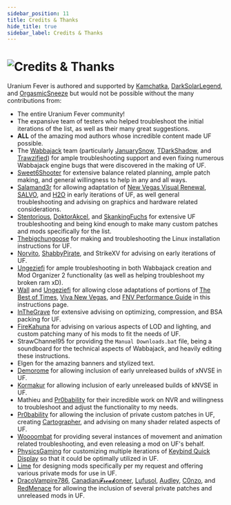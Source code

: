 ```yaml
---
sidebar_position: 11
title: Credits & Thanks
hide_title: true
sidebar_label: Credits & Thanks
---
```


# ![Credits &  Thanks](https://github.com/user-attachments/assets/860a6f93-1ecd-4300-bcdc-516349fdd9cb)

Uranium Fever is authored and supported by [Kamchatka](https://next.nexusmods.com/profile/kamchatkaa), [DarkSolarLegend](https://next.nexusmods.com/profile/darksolarlegend), and [OrgasmicSneeze](https://next.nexusmods.com/profile/OrgasmicSneeze) but would not be possible without the many contributions from:
- The entire Uranium Fever community!
- The expansive team of testers who helped troubleshoot the initial iterations of the list, as well as their many great suggestions.
- **ALL** of the amazing mod authors whose incredible content made UF possible.
- The [Wabbajack](https://www.wabbajack.org/) team (particularly [JanuarySnow](https://github.com/JanuarySnow), [TDarkShadow](https://github.com/TDarkShadow), and [Trawzified](https://github.com/tr4wzified)) for ample troubleshooting support and even fixing numerous Wabbajack engine bugs that were discovered in the making of UF.
- [Sweet6Shooter](https://next.nexusmods.com/profile/Sweet6Shooter) for extensive balance related planning, ample patch making, and general willingness to help in any and all ways.
- [Salamand3r](https://salamand3r.fail/) for allowing adaptation of [New Vegas Visual Renewal](https://salamand3r.fail/new-vegas-visual-renewal), [SALVO](https://salamand3r.fail/salvo), and [H2O](https://www.nexusmods.com/newvegas/mods/89085) in early iterations of UF, as well general troubleshooting and advising on graphics and hardware related considerations.
- [Stentorious](https://next.nexusmods.com/profile/Stentorious), [DoktorAkcel](https://next.nexusmods.com/profile/DoktorAkcel), and [SkankingFuchs](https://next.nexusmods.com/profile/kittayman) for extensive UF troubleshooting and being kind enough to make many custom patches and mods specifically for the list.
- [Thebigchungoose](https://next.nexusmods.com/profile/funny2018memebigchungus) for making and troubleshooting the Linux installation instructions for UF.
- [Norvito](https://next.nexusmods.com/profile/Norvito), [ShabbyPirate](https://next.nexusmods.com/profile/ShabbyPirate), and StrikeXV for advising on early iterations of UF.
- [Ungeziefi](https://next.nexusmods.com/profile/Ungeziefi) for ample troubleshooting in both Wabbajack creation and Mod Organizer 2 functionality (as well as helping troubleshoot my broken ram xD).
- [Wall](https://next.nexusmods.com/profile/WallSoGB) and [Ungeziefi](https://next.nexusmods.com/profile/Ungeziefi) for allowing close adaptations of portions of [The Best of Times](https://thebestoftimes.moddinglinked.com/), [Viva New Vegas](https://vivanewvegas.moddinglinked.com/), and [FNV Performance Guide](https://performance.moddinglinked.com/falloutnv.html) in this instructions page.
- [InTheGrave](https://next.nexusmods.com/profile/Inthegrave) for extensive advising on optimizing, compression, and BSA packing for UF.
- [FireKahuna](https://next.nexusmods.com/profile/FireKahuna) for advising on various aspects of LOD and lighting, and custom patching many of his mods to fit the needs of UF.
- StrawChannel95 for providing the `Manual Downloads.bat` file, being a soundboard for the technical aspects of Wabbajack, and heavily editing these instructions.
- Elgen for the amazing banners and stylized text.
- [Demorome](https://next.nexusmods.com/profile/Demorome) for allowing inclusion of early unreleased builds of xNVSE in UF.
- [Kormakur](https://next.nexusmods.com/profile/korri123) for allowing inclusion of early unreleased builds of kNVSE in UF.
- Mathieu and [Pr0bability](https://next.nexusmods.com/profile/Pr0bability) for their incredible work on NVR and willingness to troubleshoot and adjust the functionality to my needs.
- [Pr0bability](https://next.nexusmods.com/profile/Pr0bability) for allowing the inclusion of private custom patches in UF, creating [Cartographer](https://www.nexusmods.com/newvegas/mods/88451), and advising on many shader related aspects of UF.
- [Woooombat](https://next.nexusmods.com/profile/Woooombat) for providing several instances of movement and animation related troubleshooting, and even releasing a mod on UF's behalf.
- [PhysicsGaming](https://next.nexusmods.com/profile/physicsgaming) for customizing multiple iterations of [Keybind Quick Display](https://www.nexusmods.com/newvegas/mods/85702) so that it could be optimally utilized in UF.
- [Lime](https://next.nexusmods.com/profile/LimeMods) for designing mods specifically per my request and offering various private mods for use in UF.
- [DracoVampire786](https://next.nexusmods.com/profile/DracoVampire786), [Canadian𝓕𝓻𝓮𝓪𝓴oneer](https://next.nexusmods.com/profile/CanadianBaconeer), [Lufusol](https://next.nexusmods.com/profile/lufusol), [Audley](https://next.nexusmods.com/profile/Audley), [C0nzo](https://next.nexusmods.com/profile/C0nzo), and [RedMenace](https://next.nexusmods.com/profile/RedMenaceKun) for allowing the inclusion of several private patches and unreleased mods in UF.
